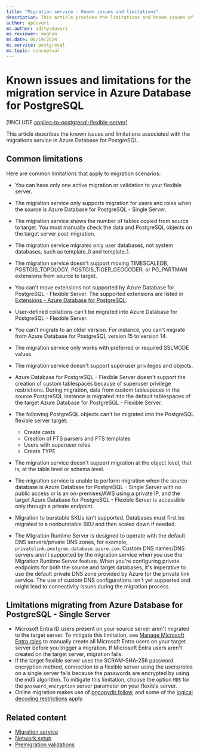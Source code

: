 ```yaml
---
title: "Migration service - Known issues and limitations"
description: This article provides the limitations and known issues of the migration service in Azure Database for PostgreSQL.
author: apduvuri
ms.author: adityaduvuri
ms.reviewer: maghan
ms.date: 06/19/2024
ms.service: postgresql
ms.topic: conceptual
---
```


# Known issues and limitations for the migration service in Azure Database for PostgreSQL

[!INCLUDE [applies-to-postgresql-flexible-server](~/reusable-content/ce-skilling/azure/includes/postgresql/includes/applies-to-postgresql-flexible-server.md)]

This article describes the known issues and limitations associated with the migrations service in Azure Database for PostgreSQL.

## Common limitations

Here are common limitations that apply to migration scenarios:

- You can have only one active migration or validation to your flexible server.
- The migration service only supports migration for users and roles when the source is Azure Database for PostgreSQL - Single Server.
- The migration service shows the number of tables copied from source to target. You must manually check the data and PostgreSQL objects on the target server post-migration.
- The migration service migrates only user databases, not system databases, such as template_0 and template_1.
- The migration service doesn't support moving TIMESCALEDB, POSTGIS_TOPOLOGY, POSTGIS_TIGER_GEOCODER, or PG_PARTMAN extensions from source to target.
- You can't move extensions not supported by Azure Database for PostgreSQL - Flexible Server. The supported extensions are listed in [Extensions - Azure Database for PostgreSQL](/azure/postgresql/flexible-server/concepts-extensions).
- User-defined collations can't be migrated into Azure Database for PostgreSQL - Flexible Server.
- You can't migrate to an older version. For instance, you can't migrate from Azure Database for PostgreSQL version 15 to version 14.
- The migration service only works with preferred or required SSLMODE values.
- The migration service doesn't support superuser privileges and objects.
- Azure Database for PostgreSQL - Flexible Server doesn't support the creation of custom tablespaces because of superuser privilege restrictions. During migration, data from custom tablespaces in the source PostgreSQL instance is migrated into the default tablespaces of the target Azure Database for PostgreSQL - Flexible Server.

- The following PostgreSQL objects can't be migrated into the PostgreSQL flexible server target:

    - Create casts
    - Creation of FTS parsers and FTS templates
    - Users with superuser roles
    - Create TYPE

- The migration service doesn't support migration at the object level, that is, at the table level or schema level.
- The migration service is unable to perform migration when the source database is Azure Database for PostgreSQL - Single Server with no public access or is an on-premises/AWS using a private IP, and the target Azure Database for PostgreSQL - Flexible Server is accessible only through a private endpoint.
- Migration to burstable SKUs isn't supported. Databases must first be migrated to a nonburstable SKU and then scaled down if needed.
- The Migration Runtime Server is designed to operate with the default DNS servers/private DNS zones, for example, `privatelink.postgres.database.azure.com`. Custom DNS names/DNS servers aren't supported by the migration service when you use the Migration Runtime Server feature. When you're configuring private endpoints for both the source and target databases, it's imperative to use the default private DNS zone provided by Azure for the private link service. The use of custom DNS configurations isn't yet supported and might lead to connectivity issues during the migration process.

## Limitations migrating from Azure Database for PostgreSQL - Single Server

- Microsoft Entra ID users present on your source server aren't migrated to the target server. To mitigate this limitation, see [Manage Microsoft Entra roles](../../flexible-server/how-to-manage-azure-ad-users.md) to manually create all Microsoft Entra users on your target server before you trigger a migration. If Microsoft Entra users aren't created on the target server, migration fails.
- If the target flexible server uses the SCRAM-SHA-256 password encryption method, connection to a flexible server using the users/roles on a single server fails because the passwords are encrypted by using the md5 algorithm. To mitigate this limitation, choose the option `MD5` for the `password_encryption` server parameter on your flexible server.
- Online migration makes use of [pgcopydb follow](https://pgcopydb.readthedocs.io/en/latest/ref/pgcopydb_follow.html), and some of the [logical decoding restrictions](https://pgcopydb.readthedocs.io/en/latest/ref/pgcopydb_follow.html#pgcopydb-follow) apply.

## Related content

- [Migration service](concepts-migration-service-postgresql.md)
- [Network setup](how-to-network-setup-migration-service.md)
- [Premigration validations](concepts-premigration-migration-service.md)
